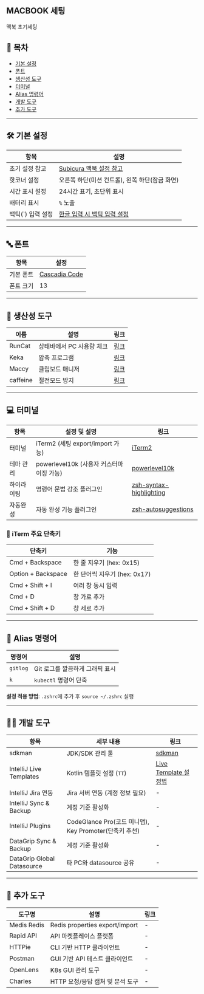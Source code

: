 ## MACBOOK 세팅
맥북 초기세팅

## 🔖 목차
- [기본 설정](#기본-설정)
- [폰트](#폰트)
- [생산성 도구](#생산성-도구)
- [터미널](#터미널)
- [Alias 명령어](#alias-명령어)
- [개발 도구](#개발-도구)
- [추가 도구](#추가-도구)

---

## 🛠️ 기본 설정
| 항목 | 설명 |
|------|------|
| 초기 설정 참고 | [Subicura 맥북 설정 참고](https://subicura.com/mac/) |
| 핫코너 설정 | 오른쪽 하단(미션 컨트롤), 왼쪽 하단(잠금 화면) |
| 시간 표시 설정 | 24시간 표기, 초단위 표시 |
| 배터리 표시 | `%` 노출 |
| 백틱(`) 입력 설정 | [한글 입력 시 백틱 입력 설정](https://www.korecmblog.com/backtick-fix/) |

---

## 🔤 폰트
| 항목 | 설정 |
|------|------|
| 기본 폰트 | [Cascadia Code](https://github.com/microsoft/cascadia-code) |
| 폰트 크기 | 13 |

---

## 📌 생산성 도구
| 이름 | 설명 | 링크 |
|------|------|------|
| RunCat | 상태바에서 PC 사용량 체크 | [링크](https://apps.apple.com/kr/app/runcat/id1429033973?mt=12) |
| Keka | 압축 프로그램 | [링크](https://www.keka.io/ko/) |
| Maccy | 클립보드 매니저 | [링크](https://maccy.app/) |
| caffeine | 절전모드 방지 | [링크](https://www.caffeine-app.net/) |

---

## 💻 터미널
| 항목 | 설정 및 설명 | 링크 |
|------|------|------|
| 터미널 | iTerm2 (세팅 export/import 가능) | [iTerm2](https://iterm2.com/index.html) |
| 테마 관리 | powerlevel10k (사용자 커스터마이징 가능) | [powerlevel10k](https://github.com/romkatv/powerlevel10k) |
| 하이라이팅 | 명령어 문법 강조 플러그인 | [zsh-syntax-highlighting](https://github.com/zsh-users/zsh-syntax-highlighting) |
| 자동완성 | 자동 완성 기능 플러그인 | [zsh-autosuggestions](https://github.com/zsh-users/zsh-autosuggestions) |

### 🔑 iTerm 주요 단축키
| 단축키 | 기능 |
|--------|------|
| Cmd + Backspace | 한 줄 지우기 (hex: 0x15) |
| Option + Backspace | 한 단어씩 지우기 (hex: 0x17) |
| Cmd + Shift + I | 여러 창 동시 입력 |
| Cmd + D | 창 가로 추가 |
| Cmd + Shift + D | 창 세로 추가 |

---

## 🔗 Alias 명령어
| 명령어 | 설명 |
|--------|------|
| `gitlog` | Git 로그를 깔끔하게 그래픽 표시 |
| `k` | `kubectl` 명령어 단축 |

**설정 적용 방법**: `.zshrc`에 추가 후 `source ~/.zshrc` 실행

---

## 🧑‍💻 개발 도구
| 항목 | 세부 내용 | 링크 |
|------|------|------|
| sdkman | JDK/SDK 관리 툴 | [sdkman](https://sdkman.io/) |
| IntelliJ Live Templates | Kotlin 템플릿 설정 (`TT`) | [Live Template 설정법](https://velog.io/@max9106/IntelliJ-Live-Template) |
| IntelliJ Jira 연동 | Jira 서버 연동 (계정 정보 필요) | - |
| IntelliJ Sync & Backup | 계정 기준 활성화 | - |
| IntelliJ Plugins | CodeGlance Pro(코드 미니맵), Key Promoter(단축키 추천) | - |
| DataGrip Sync & Backup | 계정 기준 활성화 | - |
| DataGrip Global Datasource | 타 PC와 datasource 공유 | - |

---

## 🔧 추가 도구
| 도구명 | 설명 | 링크 |
|------|------|------|
| Medis Redis | Redis properties export/import | - |
| Rapid API | API 마켓플레이스 플랫폼 | - |
| HTTPie | CLI 기반 HTTP 클라이언트 | - |
| Postman | GUI 기반 API 테스트 클라이언트 | - |
| OpenLens | K8s GUI 관리 도구 | - |
| Charles | HTTP 요청/응답 캡처 및 분석 도구 | - |


